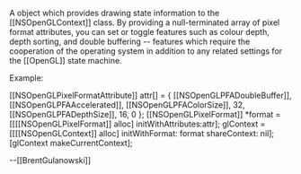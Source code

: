 

A object which provides drawing state information to the [[NSOpenGLContext]] class. By providing a null-terminated array of pixel format attributes, you can set or toggle features such as colour depth, depth sorting, and double buffering -- features which require the cooperation of the operating system in addition to any related settings for the [[OpenGL]] state machine.

Example:

 [[NSOpenGLPixelFormatAttribute]] attr[] = 
 {
     [[NSOpenGLPFADoubleBuffer]],
     [[NSOpenGLPFAAccelerated]],
     [[NSOpenGLPFAColorSize]], 32,
     [[NSOpenGLPFADepthSize]], 16,
     0 };
 [[NSOpenGLPixelFormat]] *format = [[[[NSOpenGLPixelFormat]] alloc] initWithAttributes:attr];
 glContext = [[[[NSOpenGLContext]] alloc] initWithFormat: format shareContext: nil];
 [glContext makeCurrentContext];

--[[BrentGulanowski]]